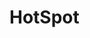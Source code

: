 

# HotSpot  
<!-- 
搭建HotSpot源码阅读环境
https://blog.csdn.net/zxzzxzzxz123/article/details/117525460?spm=1001.2101.3001.6661.1&utm_medium=distribute.pc_relevant_t0.none-task-blog-2%7Edefault%7ECTRLIST%7ERate-1.pc_relevant_default&depth_1-utm_source=distribute.pc_relevant_t0.none-task-blog-2%7Edefault%7ECTRLIST%7ERate-1.pc_relevant_default&utm_relevant_index=1

-->

